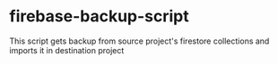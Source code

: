 # firebase-backup-script
This script gets backup from source project's firestore collections and imports it in destination project
